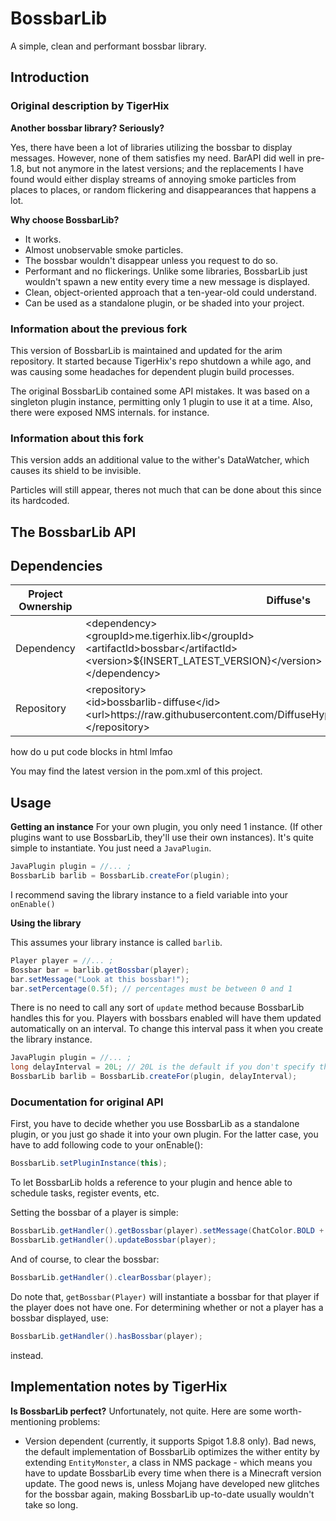 
# BossbarLib
A simple, clean and performant bossbar library.

## Introduction

### Original description by TigerHix

**Another bossbar library? Seriously?**

Yes, there have been a lot of libraries utilizing the bossbar to display messages. However, none of them satisfies my need. BarAPI did well in pre-1.8, but not anymore in the latest versions; and the replacements I have found would either display streams of annoying smoke particles from places to places, or random flickering and disappearances that happens a lot.

**Why choose BossbarLib?**

* It works.
* Almost unobservable smoke particles.
* The bossbar wouldn't disappear unless you request to do so.
* Performant and no flickerings. Unlike some libraries, BossbarLib just wouldn't spawn a new entity every time a new message is displayed.
* Clean, object-oriented approach that a ten-year-old could understand.
* Can be used as a standalone plugin, or be shaded into your project.

### Information about the previous fork

This version of BossbarLib is maintained and updated for the arim repository. It started because
TigerHix's repo shutdown a while ago, and was causing some headaches for dependent plugin build processes.

The original BossbarLib contained some API mistakes. It was based on a singleton plugin
instance, permitting only 1 plugin to use it at a time. Also, there were exposed NMS internals.
for instance.

### Information about this fork

This version adds an additional value to the wither's DataWatcher, which causes its shield to be invisible.

Particles will still appear, theres not much that can be done about this since its hardcoded.

## The BossbarLib API

## Dependencies
<table>
<thead>
  <tr>
    <th class="tg-0pky">Project Ownership</th>
    <th class="tg-0pky">Diffuse's</th>
    <th class="tg-0pky">Arims</th>
    <th class="tg-0pky">Tigerhix's</th>
  </tr>
</thead>
<tbody>
  <tr>
    <td class="tg-0pky">Dependency</td>
    <td class="tg-0pky">&lt;dependency&gt;<br>	&lt;groupId&gt;me.tigerhix.lib&lt;/groupId&gt;<br>	&lt;artifactId&gt;bossbar&lt;/artifactId&gt;<br>	&lt;version&gt;${INSERT_LATEST_VERSION}&lt;/version&gt;<br>&lt;/dependency&gt;</td>
    <td class="tg-0pky">&lt;dependency&gt;<br>	&lt;groupId&gt;me.tigerhix.lib&lt;/groupId&gt;<br>	&lt;artifactId&gt;bossbar&lt;/artifactId&gt;<br>	&lt;version&gt;arim-2.0.4&lt;/version&gt;<br>&lt;/dependency&gt;</td>
    <td class="tg-0pky">&lt;dependency&gt;<br>	&lt;groupId&gt;me.tigerhix.lib&lt;/groupId&gt;<br>	&lt;artifactId&gt;bossbar&lt;/artifactId&gt;<br>	&lt;version&gt;arim-1.0.2&lt;/version&gt;<br>&lt;/dependency&gt;</td>
  </tr>
  <tr>
    <td class="tg-0pky">Repository</td>
    <td class="tg-0pky">&lt;repository&gt;<br>	&lt;id&gt;bossbarlib-diffuse&lt;/id&gt;<br>	&lt;url&gt;https://raw.githubusercontent.com/DiffuseHyperion/BossbarLib/repository&lt;/url&gt;<br>&lt;/repository&gt;</td>
    <td class="tg-0pky">&lt;repository&gt;<br>	&lt;id&gt;arim-repo&lt;/id&gt;<br>	&lt;url&gt;https://www.arim.space/maven/&lt;/url&gt;<br>&lt;/repository&gt;</td>
    <td class="tg-0pky">&lt;repository&gt;<br>	&lt;id&gt;arim-repo&lt;/id&gt;<br>	&lt;url&gt;https://www.arim.space/maven/&lt;/url&gt;<br>&lt;/repository&gt;</td>
  </tr>
</tbody>
</table>

how do u put code blocks in html lmfao

You may find the latest version in the pom.xml of this project.

## Usage

**Getting an instance**
For your own plugin, you only need 1 instance. (If other plugins want to use BossbarLib, they'll use their own instances).
It's quite simple to instantiate. You just need a `JavaPlugin`.
```java
JavaPlugin plugin = //... ;
BossbarLib barlib = BossbarLib.createFor(plugin);
```
I recommend saving the library instance to a field variable into your `onEnable()`

**Using the library**

This assumes your library instance is called `barlib`.
```java
Player player = //... ;
Bossbar bar = barlib.getBossbar(player);
bar.setMessage("Look at this bossbar!");
bar.setPercentage(0.5f); // percentages must be between 0 and 1
```

There is no need to call any sort of `update` method because BossbarLib handles this for you.
Players with bossbars enabled will have them updated automatically on an interval.
To change this interval pass it when you create the library instance.
```java
JavaPlugin plugin = //... ;
long delayInterval = 20L; // 20L is the default if you don't specify the delay interval
BossbarLib barlib = BossbarLib.createFor(plugin, delayInterval);
```

### Documentation for original API

First, you have to decide whether you use BossbarLib as a standalone plugin, or you just go shade it into your own plugin. For the latter case, you have to add following code to your onEnable():

```java
BossbarLib.setPluginInstance(this);
```

To let BossbarLib holds a reference to your plugin and hence able to schedule tasks, register events, etc.

Setting the bossbar of a player is simple:

```java
BossbarLib.getHandler().getBossbar(player).setMessage(ChatColor.BOLD + "I love cookies.").setPercentage(1f);
BossbarLib.getHandler().updateBossbar(player);
```

And of course, to clear the bossbar:

```java
BossbarLib.getHandler().clearBossbar(player);
```

Do note that, `getBossbar(Player)` will instantiate a bossbar for that player if the player does not have one. For determining whether or not a player has a bossbar displayed, use:

```java
BossbarLib.getHandler().hasBossbar(player);
```

instead.

## Implementation notes by TigerHix

**Is BossbarLib perfect?**
Unfortunately, not quite. Here are some worth-mentioning problems:
* Version dependent (currently, it supports Spigot 1.8.8 only). Bad news, the default implementation of BossbarLib optimizes the wither entity by extending `EntityMonster`, a class in NMS package - which means you have to update BossbarLib every time when there is a Minecraft version update. The good news is, unless Mojang have developed new glitches for the bossbar again, making BossbarLib up-to-date usually wouldn't take so long.

